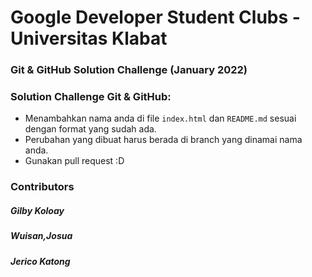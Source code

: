 # Google Developer Student Clubs - Universitas Klabat

### Git & GitHub Solution Challenge (January 2022)

### Solution Challenge Git & GitHub:

- Menambahkan nama anda di file `index.html` dan `README.md` sesuai dengan format yang sudah ada.
- Perubahan yang dibuat harus berada di branch yang dinamai nama anda.
- Gunakan pull request :D

### Contributors

##### Gilby Koloay

##### Wuisan,Josua

##### Jerico Katong
